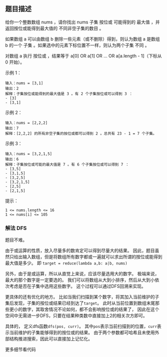 ## 题目描述
给你一个整数数组 nums ，请你找出 nums 子集 按位或 可能得到的 最大值 ，并返回按位或能得到最大值的 不同非空子集的数目 。

如果数组 a 可以由数组 b 删除一些元素（或不删除）得到，则认为数组 a 是数组 b 的一个 子集 。如果选中的元素下标位置不一样，则认为两个子集 不同 。

对数组 a 执行 按位或 ，结果等于 a[0] OR a[1] OR ... OR a[a.length - 1]（下标从 0 开始）。

示例 1：
```
输入：nums = [3,1]
输出：2
解释：子集按位或能得到的最大值是 3 。有 2 个子集按位或可以得到 3 ：
- [3]
- [3,1]
```
示例 2：
```
输入：nums = [2,2,2]
输出：7
解释：[2,2,2] 的所有非空子集的按位或都可以得到 2 。总共有 23 - 1 = 7 个子集。
```
示例 3：
```
输入：nums = [3,2,1,5]
输出：6
解释：子集按位或可能的最大值是 7 。有 6 个子集按位或可以得到 7 ：
- [3,5]
- [3,1,5]
- [3,2,5]
- [3,2,1,5]
- [2,5]
- [2,1,5]
```

提示：
```
1 <= nums.length <= 16
1 <= nums[i] <= 105
```

### 解法 DFS
题目不难。

由于或运算的性质，放入尽量多的数肯定可以得到尽量大的结果。
因此，题目虽然只给出输入数组，但是将数组所有数字都或一遍就可以求出所谓的按位或能得到最大值是多少。
即 `target = reduce(lambda a,b: a|b, nums)`

另外，由于是或运算，所以从直觉上来说，应该尽量选用大的数字。
极端来说，最大的那个数字是一定要选的。
我们可以将数组从大到小排序，然后从大到小依次考虑是否在子集中选用这些数字。
这个过程可以通过DFS回溯来实现。

更具体的还有优化的地方。
比如当我们扫描到某个数字，将其加入当前维护的子集后发现，子集的按位或结果已经到达了`target`。
此时从当前位置到数组末尾那些更小的数字，其取舍情况不论如何，都不会影响按位或的结果了，
因此在这个空间中无需进一步DFS，只要在结果种类数中直接加上2的相关次方即可。

具体的，
定义dfs函数`dfs(pos, curr)`。
其中`pos`表示当前扫描到的位置，`curr`表示当前维护的子集能够得到的按位或的结果。
由于两个参数都可哈希且未使用外部结构推进搜索，因此可以直接加上记忆化。

更多细节看代码

